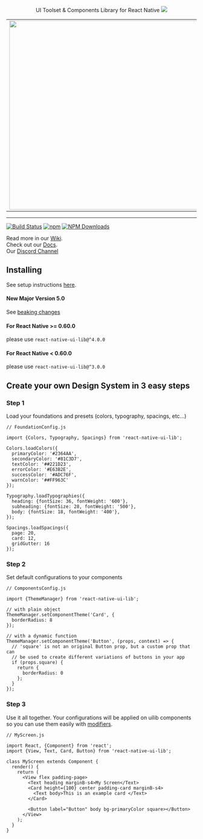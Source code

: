 <p align="center">
UI Toolset & Components Library for React Native
<img src="https://user-images.githubusercontent.com/1780255/64093084-a11b0300-cd5f-11e9-9175-a7b4d2b717a7.png"/>
</p>

<table>
     <tr>
          <td>
               <img height="500" src="https://user-images.githubusercontent.com/1780255/72094962-3044b280-3320-11ea-8e41-aa83743bafb9.gif">
          </td>
          <td>
               <img height="500" src="https://user-images.githubusercontent.com/1780255/72094961-3044b280-3320-11ea-95e2-9aa745c8b07d.gif">
          </td>
          <td>
               <img height="500" src="https://user-images.githubusercontent.com/1780255/72094958-2fac1c00-3320-11ea-8f67-9d759cfa4ae1.gif">
          </td>
     </tr>
</table>
     

---
[![Build Status](https://travis-ci.org/wix/react-native-ui-lib.svg?branch=master)](https://travis-ci.org/wix/react-native-ui-lib)
[![npm](https://img.shields.io/npm/v/react-native-ui-lib.svg)](https://www.npmjs.com/package/react-native-ui-lib)
[![NPM Downloads](https://img.shields.io/npm/dm/react-native-ui-lib.svg?style=flat)](https://www.npmjs.com/package/react-native-ui-lib)



Read more in our [Wiki](https://github.com/wix/react-native-ui-lib/wiki). <br>
Check out our [Docs](https://wix.github.io/react-native-ui-lib/). <br>
Our [Discord Channel](https://discord.gg/2eW4g6Z)


## Installing

See setup instructions [here](https://github.com/wix/react-native-ui-lib/wiki/SETUP).

#### New Major Version 5.0
See [beaking changes](https://github.com/wix/react-native-ui-lib/wiki/V5-%5BBreaking-Change%5D)

#### For React Native >= 0.60.0
please use `react-native-ui-lib@^4.0.0`

#### For React Native < 0.60.0
please use `react-native-ui-lib@^3.0.0`

## Create your own Design System in 3 easy steps

### Step 1
Load your foundations and presets (colors, typography, spacings, etc...)

```
// FoundationConfig.js

import {Colors, Typography, Spacings} from 'react-native-ui-lib';

Colors.loadColors({
  primaryColor: '#2364AA',
  secondaryColor: '#81C3D7',
  textColor: '##221D23',
  errorColor: '#E63B2E',
  successColor: '#ADC76F',
  warnColor: '##FF963C'
});

Typography.loadTypographies({
  heading: {fontSize: 36, fontWeight: '600'},
  subheading: {fontSize: 28, fontWeight: '500'},
  body: {fontSize: 18, fontWeight: '400'},
});

Spacings.loadSpacings({
  page: 20,
  card: 12,
  gridGutter: 16
});

```

### Step 2
Set default configurations to your components

```
// ComponentsConfig.js

import {ThemeManager} from 'react-native-ui-lib';

// with plain object
ThemeManager.setComponentTheme('Card', {
  borderRadius: 8
});

// with a dynamic function
ThemeManager.setComponentTheme('Button', (props, context) => {
  // 'square' is not an original Button prop, but a custom prop that can
  // be used to create different variations of buttons in your app
  if (props.square) {
    return {
      borderRadius: 0
    };
  }
});
```

### Step 3
Use it all together. 
Your configurations will be applied on uilib components so you can use them easily with [modifiers](https://github.com/wix/react-native-ui-lib/wiki/MODIFIERS). 

```
// MyScreen.js

import React, {Component} from 'react';
import {View, Text, Card, Button} from 'react-native-ui-lib';

class MyScreen extends Component {
  render() {
    return (
      <View flex padding-page>
        <Text heading marginB-s4>My Screen</Text>
        <Card height={100} center padding-card marginB-s4>
          <Text body>This is an example card </Text>
        </Card>
        
        <Button label="Button" body bg-primaryColor square></Button>
      </View>
    );
  }
}
```
